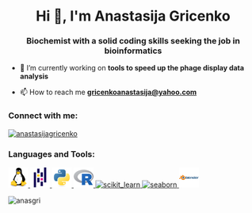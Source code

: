 <h1 align="center">Hi 👋, I'm Anastasija Gricenko</h1>
<h3 align="center">Biochemist with a solid coding skills seeking the job in bioinformatics</h3>

- 🔭 I’m currently working on **tools to speed up the phage display data analysis**

- 📫 How to reach me **gricenkoanastasija@yahoo.com**

<h3 align="left">Connect with me:</h3>
<p align="left">
<a href="https://linkedin.com/in/anastasijagricenko" target="blank"><img align="center" src="https://raw.githubusercontent.com/rahuldkjain/github-profile-readme-generator/master/src/images/icons/Social/linked-in-alt.svg" alt="anastasijagricenko" height="30" width="40" /></a>
</p>

<h3 align="left">Languages and Tools:</h3>
<p align="left"> <a href="https://www.linux.org/" target="_blank" rel="noreferrer"> <img src="https://raw.githubusercontent.com/devicons/devicon/master/icons/linux/linux-original.svg" alt="linux" width="40" height="40"/> </a> <a href="https://pandas.pydata.org/" target="_blank" rel="noreferrer"> <img src="https://raw.githubusercontent.com/devicons/devicon/2ae2a900d2f041da66e950e4d48052658d850630/icons/pandas/pandas-original.svg" alt="pandas" width="40" height="40"/> </a> <a href="https://www.python.org" target="_blank" rel="noreferrer"> <img src="https://raw.githubusercontent.com/devicons/devicon/master/icons/python/python-original.svg" alt="python" width="40" height="40"/> </a> <a href = "https://www.r-project.org/" target="_blank" rel="noreferrer"> <img src="https://raw.githubusercontent.com/devicons/devicon/refs/heads/master/icons/r/r-original.svg" alt="r" width="40" height="40"/> </a> <a href="https://scikit-learn.org/" target="_blank" rel="noreferrer"> <img src="https://upload.wikimedia.org/wikipedia/commons/0/05/Scikit_learn_logo_small.svg" alt="scikit_learn" width="40" height="40"/> </a> <a href="https://seaborn.pydata.org/" target="_blank" rel="noreferrer"> <img src="https://seaborn.pydata.org/_images/logo-mark-lightbg.svg" alt="seaborn" width="40" height="40"/> </a> 
<a href="https://www.blender.org/" target="_blank" rel="noreferrer"> <img src="https://raw.githubusercontent.com/devicons/devicon/refs/heads/master/icons/blender/blender-original-wordmark.svg" alt="blender" width="40" height="40"/> </a> 
</p>

<p><img align="center" src="https://github-readme-stats.vercel.app/api/top-langs?username=anasgri&show_icons=true&locale=en&layout=compact" alt="anasgri" /></p>
